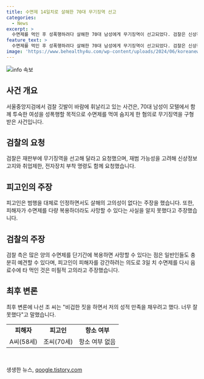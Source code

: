 ```yaml
---
title: 수면제 14일치로 살해한 70대 무기징역 선고
categories:
  - News
excerpt: >
  수면제를 먹인 후 성폭행하려다 살해한 70대 남성에게 무기징역이 선고되었다. 검찰은 신상정보 고지, 취업제한, 전자장치 부착 명령도 요청했다. 피고인은 고의성 부인하며 사망 예견 불가 주장했지만 검찰은 미필적 고의로 반박했다. 최후 변론에서 조씨는 비겁한 행동을 했다며 반성을 고백했다. (150자)
feature_text: >
  수면제를 먹인 후 성폭행하려다 살해한 70대 남성에게 무기징역이 선고되었다. 검찰은 신상정보 고지, 취업제한, 전자장치 부착 명령도 요청했다. 피고인은 고의성 부인하며 사망 예견 불가 주장했지만 검찰은 미필적 고의로 반박했다. 최후 변론에서 조씨는 비겁한 행동을 했다며 반성을 고백했다. (150자)
image: 'https://www.behealthy4u.com/wp-content/uploads/2024/06/koreanews.jpg'
---
```


<p><img src="https://www.behealthy4u.com/wp-content/uploads/2024/06/koreanews.jpg" alt="info 속보" /></p>

<h2 data-ke-size="size26">사건 개요</h2>

<p data-ke-size="size16">서울중앙지검에서 검찰 깃발이 바람에 휘날리고 있는 사건은, 70대 남성이 모텔에서 함께 투숙한 여성을 성폭행할 목적으로 수면제를 먹여 숨지게 한 혐의로 무기징역을 구형받은 사건입니다.</p>

<h2 data-ke-size="size26">검찰의 요청</h2>

<p data-ke-size="size16">검찰은 재판부에 무기징역을 선고해 달라고 요청했으며, 재범 가능성을 고려해 신상정보 고지와 취업제한, 전자장치 부착 명령도 함께 요청했습니다.</p>

<h2 data-ke-size="size26">피고인의 주장</h2>

<p data-ke-size="size16">피고인은 범행을 대체로 인정하면서도 살해의 고의성이 없다는 주장을 했습니다. 또한, 피해자가 수면제를 다량 복용하더라도 사망할 수 있다는 사실을 알지 못했다고 주장했습니다.</p>

<h2 data-ke-size="size26">검찰의 주장</h2>

<p data-ke-size="size16">검찰 측은 많은 양의 수면제를 단기간에 복용하면 사망할 수 있다는 점은 일반인들도 충분히 예견할 수 있다며, 피고인이 피해자를 강간하려는 의도로 3일 치 수면제를 다시 음료수에 타 먹인 것은 미필적 고의라고 주장했습니다.</p>

<h2 data-ke-size="size26">최후 변론</h2>

<p data-ke-size="size16">최후 변론에 나선 조 씨는 "비겁한 짓을 하면서 저의 성적 만족을 채우려고 했다. 너무 잘못했다"고 말했습니다.</p>

<table>
  <tbody>
    <tr>
      <td style="text-align: center; height: 17px;"><b>피해자</b></td>
      <td style="text-align: center; height: 17px;"><b>피고인</b></td>
      <td style="text-align: center; height: 17px;"><b>항소 여부</b></td>
    </tr>
    <tr>
      <td style="text-align: center; height: 17px;">A씨(58세)</td>
      <td style="text-align: center; height: 17px;">조씨(70세)</td>
      <td style="text-align: center; height: 17px;">항소 여부 없음</td>
    </tr>
  </tbody>
</table>

<p data-ke-size="size16">&nbsp;</p>
생생한 뉴스, <a href="https://qoogle.tistory.com" rel="dofollow">qoogle.tistory.com</a>


